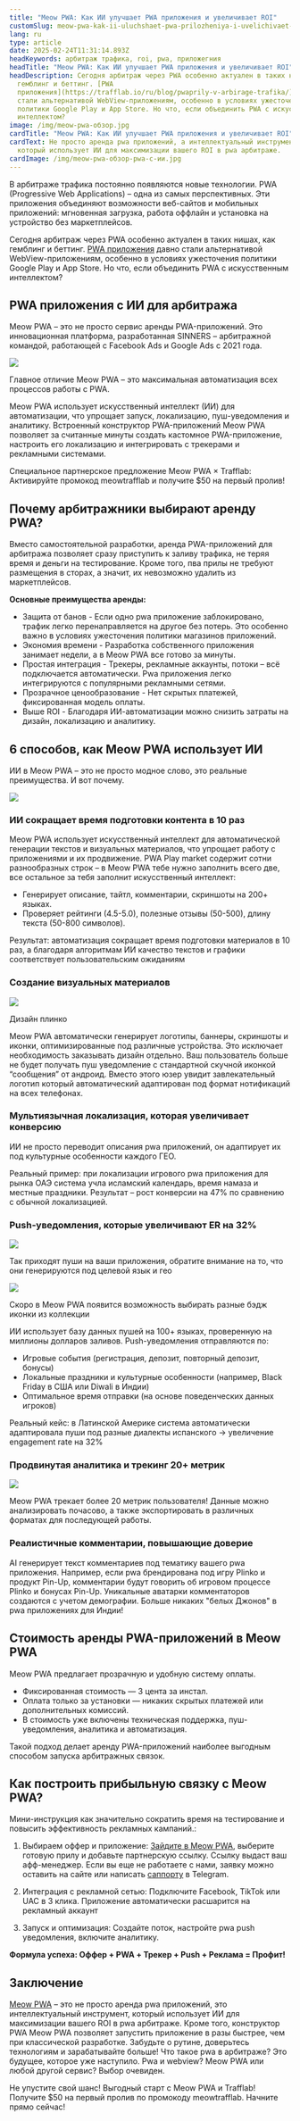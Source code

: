 ```yaml
---
title: "Meow PWA: Как ИИ улучшает PWA приложения и увеличивает ROI"
customSlug: meow-pwa-kak-ii-uluchshaet-pwa-prilozheniya-i-uvelichivaet-roi
lang: ru
type: article
date: 2025-02-24T11:31:14.893Z
headKeywords: арбитраж трафика, roi, pwa, приложегния
headTitle: "Meow PWA: Как ИИ улучшает PWA приложения и увеличивает ROI"
headDescription: Сегодня арбитраж через PWA особенно актуален в таких нишах, как
  гемблинг и беттинг. [PWA
  приложения](https://trafflab.io/ru/blog/pwaprily-v-arbirage-trafika/) давно
  стали альтернативой WebView-приложениям, особенно в условиях ужесточения
  политики Google Play и App Store. Но что, если объединить PWA с искусственным
  интеллектом?
image: /img/meow-pwa-обзор.jpg
cardTitle: "Meow PWA: Как ИИ улучшает PWA приложения и увеличивает ROI"
cardText: Не просто аренда pwa приложений, а интеллектуальный инструмент,
  который использует ИИ для максимизации вашего ROI в pwa арбитраже.
cardImage: /img/meow-pwa-обзор-pwa-с-ии.jpg
---
```

В арбитраже трафика постоянно появляются новые технологии. PWA (Progressive Web Applications) – одна из самых перспективных. Эти приложения объединяют возможности веб-сайтов и мобильных приложений: мгновенная загрузка, работа оффлайн и установка на устройство без маркетплейсов.

Сегодня арбитраж через PWA особенно актуален в таких нишах, как гемблинг и беттинг. [PWA приложения](https://trafflab.io/ru/blog/pwaprily-v-arbirage-trafika/) давно стали альтернативой WebView-приложениям, особенно в условиях ужесточения политики Google Play и App Store. Но что, если объединить PWA с искусственным интеллектом?

## PWA приложения с ИИ для арбитража

Meow PWA – это не просто сервис аренды PWA-приложений. Это инновационная платформа, разработанная SINNERS – арбитражной командой, работающей с Facebook Ads и Google Ads с 2021 года.

![](https://lh7-rt.googleusercontent.com/docsz/AD_4nXcia2NFoHEkkp0s1VdMFatjIV01RPKx-R9Z1FsepKUpKJRgASLR-WpYtLtuDcLfNlb9RBCRt2u6Mkne42xKZv-wd6-nKNWJqZGQPJxCD7Ea_vYkZFZJefOcBaM7H0KhEg?key=WTIJycV_zG-E6OHmD6oNUgGi)

Главное отличие Meow PWA – это максимальная автоматизация всех процессов работы с PWA.

Meow PWA использует искусственный интеллект (ИИ) для автоматизации, что упрощает запуск, локализацию, пуш-уведомления и аналитику. Встроенный конструктор PWA-приложений Meow PWA позволяет за считанные минуты создать кастомное PWA-приложение, настроить его локализацию и интегрировать с трекерами и рекламными системами.

Специальное партнерское предложение Meow PWA × Trafflab: Активируйте промокод meowtrafflab и получите $50 на первый пролив!

## Почему арбитражники выбирают аренду PWA?

Вместо самостоятельной разработки, аренда PWA-приложений для арбитража позволяет сразу приступить к заливу трафика, не теряя время и деньги на тестирование. Кроме того, пва прилы не требуют размещения в сторах, а значит, их невозможно удалить из маркетплейсов. 

**Основные преимущества аренды:**

* Защита от банов - Если одно pwa приложение заблокировано, трафик легко перенаправляется на другое без потерь. Это особенно важно в условиях ужесточения политики магазинов приложений.
* Экономия времени - Разработка собственного приложения занимает недели, а в Meow PWA все готово за минуты.
* Простая интеграция - Трекеры, рекламные аккаунты, потоки – всё подключается автоматически. Pwa приложения легко интегрируются с популярными рекламными сетями.
* Прозрачное ценообразование - Нет скрытых платежей, фиксированная модель оплаты.
* Выше ROI - Благодаря ИИ-автоматизации можно снизить затраты на дизайн, локализацию и аналитику.

## 6 способов, как Meow PWA использует ИИ

ИИ в Meow PWA – это не просто модное слово, это реальные преимущества. И вот почему.

![](https://lh7-rt.googleusercontent.com/docsz/AD_4nXdUZw-s7PCDrf65cdn8XN5Q4b7I6K0rsDXibLQ4obGTirD4dQnt5fsEP4p5YfhoSIxzWVyHmPmlblPR5sNo5Ftk9c4b3YLSD_6ogUvLSVNYwhlu9mUjFXIdbcgLGNg0e8M?key=WTIJycV_zG-E6OHmD6oNUgGi)

### ИИ сокращает время подготовки контента в 10 раз

Meow PWA использует искусственный интеллект для автоматической генерации текстов и визуальных материалов, что упрощает работу с приложениями и их продвижение. PWA Play market содержит сотни разнообразных строк – в Meow PWA тебе нужно заполнить всего две, все остальное за тебя заполнит искусственный интеллект:

* Генерирует описание, тайтл, комментарии, скриншоты на 200+ языках.
* Проверяет рейтинги (4.5-5.0), полезные отзывы (50-500), длину текста (50-800 символов).

Результат: автоматизация сокращает время подготовки материалов в 10 раз, а благодаря алгоритмам ИИ качество текстов и графики соответствует пользовательским ожиданиям

### Создание визуальных материалов

![](https://lh7-rt.googleusercontent.com/docsz/AD_4nXesarE2VvgaafwHfMbGMcg4IlzooMkhtlIhnBKU2XI_-eCG2pUmjN8wrwWutGFkDks549_OiGX1U4Lo-o2SHm_4g9aOb0KUdoZtsSfoKuRkRLIMuDqep7DVZUkzIyMGZQ?key=WTIJycV_zG-E6OHmD6oNUgGi)

Дизайн плинко

Meow PWA автоматически генерирует логотипы, баннеры, скриншоты и иконки, оптимизированные под различные устройства. Это исключает необходимость заказывать дизайн отдельно. Ваш пользователь больше не будет получать пуш уведомление с стандартной скучной иконкой “сообщения” от андроид. Вместо этого юзер увидит завлекательный логотип который автоматический адаптирован под формат нотификаций на всех телефонах.

### Мультиязычная локализация, которая увеличивает конверсию

ИИ не просто переводит описания pwa приложений, он адаптирует их под культурные особенности каждого ГЕО.

Реальный пример: при локализации игрового pwa приложения для рынка ОАЭ система учла исламский календарь, время намаза и местные праздники. Результат – рост конверсии на 47% по сравнению с обычной локализацией.

### Push-уведомления, которые увеличивают ER на 32%

![](https://lh7-rt.googleusercontent.com/docsz/AD_4nXdRHyUnhDiSVIEiOazsBnVAduCS34SWPmjz-zAgcSd6MVFK7gMC3WfT5eN3Wy4Tf6WU0FutYsCnVB_5cXZ9KC11zVpzJ8cVCxEIR8Lfyr39JyNBAqYwjQg70erH-lor3hA?key=WTIJycV_zG-E6OHmD6oNUgGi)

Так приходят пуши на ваши приложения, обратите внимание на то, что они генерируются под целевой язык и гео

![](https://lh7-rt.googleusercontent.com/docsz/AD_4nXcXPmbU43NrF9EFi6RuRZ6RA1gsH7ulZCDvXlEW486lxYcfPz5QtCUxBiGuKk9R44ny_ZYULj7hFKYpmhUBEiGXiQ36EOrkRiONt6AvSOiV1l3YZs_4ODGcun4VfcCCZg?key=WTIJycV_zG-E6OHmD6oNUgGi)

Скоро в Meow PWA появится возможность выбирать разные бэдж иконки из коллекции

ИИ использует базу данных пушей на 100+ языках, проверенную на миллионы долларов заливов. Push-уведомления отправляются по:

* Игровые события (регистрация, депозит, повторный депозит, бонусы)
* Локальные праздники и культурные особенности (например, Black Friday в США или Diwali в Индии)
* Оптимальное время отправки (на основе поведенческих данных игроков)

Реальный кейс: в Латинской Америке система автоматически адаптировала пуши под разные диалекты испанского → увеличение engagement rate на 32%

### Продвинутая аналитика и трекинг 20+ метрик

![](https://lh7-rt.googleusercontent.com/docsz/AD_4nXd-y8ccHHj0OvFW-CFWQqlcESihmE48mckZmT_Q-oKpKJfbU3dXhw3J4E-QTUpzc03eZqPOYCKUBkFB1STxo1nd-n_Ww9HkqpD7QrNDx6y43MU4xE_CD4bJjizOoua828c?key=WTIJycV_zG-E6OHmD6oNUgGi)

Meow PWA трекает более 20 метрик пользователя! Данные можно анализировать почасово, а также экспортировать в различных форматах для последующей работы. 

### Реалистичные комментарии, повышающие доверие

AI генерирует текст комментариев под тематику вашего pwa приложения. Например, если pwa брендирована под игру Plinko и продукт Pin-Up, комментарии будут говорить об игровом процессе Plinko и бонусах Pin-Up. Уникальные аватарки комментаторов создаются с учетом демографии. Больше никаких "белых Джонов" в pwa приложениях для Индии!

## Стоимость аренды PWA-приложений в Meow PWA

Meow PWA предлагает прозрачную и удобную систему оплаты.

* Фиксированная стоимость — 3 цента за инстал.
* Оплата только за установки — никаких скрытых платежей или дополнительных комиссий.
* В стоимость уже включены техническая поддержка, пуш-уведомления, аналитика и автоматизация.

Такой подход делает аренду PWA-приложений наиболее выгодным способом запуска арбитражных связок.

## Как построить прибыльную связку с Meow PWA?

Мини-инструкция как значительно сократить время на тестирование и повысить эффективность рекламных кампаний.:

1. Выбираем оффер и приложение: [Зайдите в Meow PWA](http://meowpwa.com/login#invitation_token=dfb43d131e5b51bc67fed08d4ef2ccd108d6b5ef5f3a0b9cf91f4c4e80568308), выберите готовую прилу и добавьте партнерскую ссылку. Ссылку выдаст ваш афф-менеджер. Если вы еще не работаете с нами, заявку можно оставить на сайте или написать [саппорту](https://t.me/trafflab_cpa) в Telegram. 

2. Интеграция с рекламной сетью: Подключите Facebook, TikTok или UAC в 3 клика. Приложение автоматически расшарится на рекламный аккаунт

3. Запуск и оптимизация: Создайте поток, настройте pwa push уведомления, включите аналитику.

**Формула успеха: Оффер + PWA + Трекер + Push + Реклама = Профит!**

## Заключение

[Meow PWA](https://t.me/Meow_Supp) – это не просто аренда pwa приложений, это интеллектуальный инструмент, который использует ИИ для максимизации вашего ROI в pwa арбитраже. Кроме того, конструктор PWA Meow PWA позволяет запустить приложение в разы быстрее, чем при классической разработке. Забудьте о рутине, доверьтесь технологиям и зарабатывайте больше! Что такое pwa в арбитраже? Это будущее, которое уже наступило. Pwa и webview? Meow PWA или любой другой сервис? Выбор очевиден.

Не упустите свой шанс! Выгодный старт с Meow PWA и Trafflab! Получите $50 на первый пролив по промокоду meowtrafflab. Начните прямо сейчас!